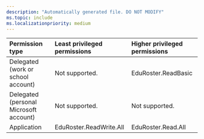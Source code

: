 ```yaml
---
description: "Automatically generated file. DO NOT MODIFY"
ms.topic: include
ms.localizationpriority: medium
---
```


|Permission type|Least privileged permissions|Higher privileged permissions|
|:---|:---|:---|
|Delegated (work or school account)|Not supported.|EduRoster.ReadBasic|
|Delegated (personal Microsoft account)|Not supported.|Not supported.|
|Application|EduRoster.ReadWrite.All|EduRoster.Read.All|


